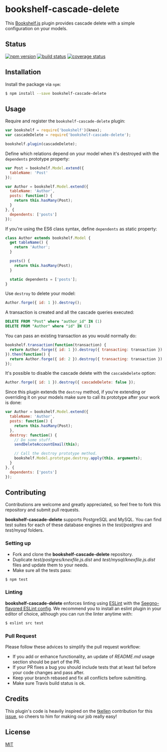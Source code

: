 # bookshelf-cascade-delete

This [Bookshelf.js](https://github.com/tgriesser/bookshelf) plugin provides cascade delete with a simple configuration on your models.

## Status

[![npm version][npm-image]][npm-url] [![build status][travis-image]][travis-url] [![coverage status][coveralls-image]][coveralls-url]

## Installation

Install the package via `npm`:

```sh
$ npm install --save bookshelf-cascade-delete
```

## Usage

Require and register the `bookshelf-cascade-delete` plugin:

```js
var bookshelf = require('bookshelf')(knex);
var cascadeDelete = require('bookshelf-cascade-delete');

bookshelf.plugin(cascadeDelete);
```

Define which relations depend on your model when it's destroyed with the `dependents` prototype property:

```js
var Post = bookshelf.Model.extend({
  tableName: 'Post'
});

var Author = bookshelf.Model.extend({
  tableName: 'Author',
  posts: function() {
    return this.hasMany(Post);
  }
}, {
  dependents: ['posts']
});
```

If you're using the ES6 class syntax, define `dependents` as static property:

```js
class Author extends bookshelf.Model {
  get tableName() {
    return 'Author';
  }

  posts() {
    return this.hasMany(Post);
  }

  static dependents = ['posts'];
}
```

Use `destroy` to delete your model:

```js
Author.forge({ id: 1 }).destroy();
```

A transaction is created and all the cascade queries executed:

```sql
DELETE FROM "Post" where "author_id" IN (1)
DELETE FROM "Author" where "id" IN (1)
```

You can pass an existing transaction as you would normally do:

```js
bookshelf.transaction(function(transaction) {
  return Author.forge({ id: 1 }).destroy({ transacting: transaction })
}).then(function() {
  return Author.forge({ id: 2 }).destroy({ transacting: transaction })
});
```

It's possible to disable the cascade delete with the `cascadeDelete` option:

```js
Author.forge({ id: 1 }).destroy({ cascadeDelete: false });
```

Since this plugin extends the `destroy` method, if you're extending or overriding it on your models make sure to call its prototype after your work is done:

```js
var Author = bookshelf.Model.extend({
  tableName: 'Author',
  posts: function() {
    return this.hasMany(Post);
  },
  destroy: function() {
    // Do some stuff.
    sendDeleteAccountEmail(this);

    // Call the destroy prototype method.
    bookshelf.Model.prototype.destroy.apply(this, arguments);
  }
}, {
  dependents: ['posts']
});
```

## Contributing

Contributions are welcome and greatly appreciated, so feel free to fork this repository and submit pull requests.  

**bookshelf-cascade-delete** supports PostgreSQL and MySQL. You can find test suites for each of these database engines in the *test/postgres* and *test/mysql* folders.

### Setting up

- Fork and clone the **bookshelf-cascade-delete** repository.
- Duplicate *test/postgres/knexfile.js.dist* and *test/mysql/knexfile.js.dist* files and update them to your needs.
- Make sure all the tests pass:

```sh
$ npm test
```

### Linting

**bookshelf-cascade-delete** enforces linting using [ESLint](http://eslint.org/) with the [Seegno-flavored ESLint config](https://github.com/seegno/eslint-config-seegno). We recommend you to install an eslint plugin in your editor of choice, although you can run the linter anytime with:

```sh
$ eslint src test
```

### Pull Request

Please follow these advices to simplify the pull request workflow:

- If you add or enhance functionality, an update of *README.md* usage section should be part of the PR.  
- If your PR fixes a bug you should include tests that at least fail before your code changes and pass after.  
- Keep your branch rebased and fix all conflicts before submitting.  
- Make sure Travis build status is ok.

## Credits

This plugin's code is heavily inspired on the [tkellen](https://github.com/tkellen) contribution for this [issue](https://github.com/tgriesser/bookshelf/issues/135), so cheers to him for making our job really easy!

## License

[MIT](https://opensource.org/licenses/MIT)

[coveralls-image]: https://img.shields.io/coveralls/seegno/bookshelf-cascade-delete/master.svg?style=flat-square
[coveralls-url]: https://coveralls.io/github/seegno/bookshelf-cascade-delete?branch=master
[npm-image]: https://img.shields.io/npm/v/bookshelf-cascade-delete.svg?style=flat-square
[npm-url]: https://npmjs.org/package/bookshelf-cascade-delete
[travis-image]: https://img.shields.io/travis/seegno/bookshelf-cascade-delete/master.svg?style=flat-square
[travis-url]: https://travis-ci.org/seegno/bookshelf-cascade-delete
